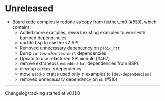 # Unreleased

- Board code completely redone as copy from feather_m0 (#559), which contains:
  - Added more examples, rework existing examples to work with bumped dependencies
  - update bsp to use the v2 API
  - Removed unnecessary dependency on `panic_rtt`
  - Bump `cortex-m`/`cortex-m-rt` dependencies
  - Update to use refactored SPI module (#467)
  - remove extraneous `embedded-hal` dependencies from BSPs
  - cleanup `cortex_m` dependency
  - move `usbd-x` crates used only in examples to `[dev-dependencies]`
  - removed unnecessary dependency on `nb` (#510)

---

Changelog tracking started at v0.11.0
